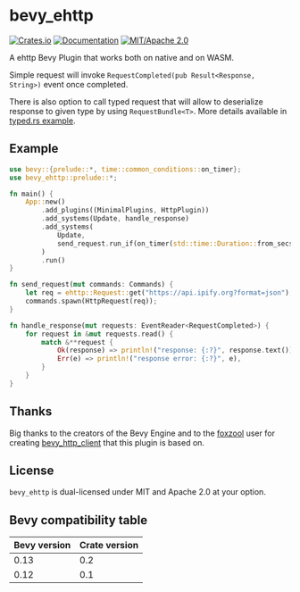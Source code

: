 # bevy_ehttp

[![Crates.io](https://img.shields.io/crates/v/bevy_ehttp)](https://crates.io/crates/bevy_ehttp)
[![Documentation](https://docs.rs/bevy_ehttp/badge.svg)](https://docs.rs/bevy_ehttp)
[![MIT/Apache 2.0](https://img.shields.io/badge/license-MIT%2FApache-blue.svg)](https://github.com/bevy_ehttp/bevy_ehttp#license)

A ehttp Bevy Plugin that works both on native and on WASM.

Simple request will invoke `RequestCompleted(pub Result<Response, String>)` event once completed.

There is also option to call typed request that will allow to deserialize response to given type by using `RequestBundle<T>`. More details available in [typed.rs example](examples/typed.rs).

## Example

```rust
use bevy::{prelude::*, time::common_conditions::on_timer};
use bevy_ehttp::prelude::*;

fn main() {
    App::new()
        .add_plugins((MinimalPlugins, HttpPlugin))
        .add_systems(Update, handle_response)
        .add_systems(
            Update,
            send_request.run_if(on_timer(std::time::Duration::from_secs(1))),
        )
        .run()
}

fn send_request(mut commands: Commands) {
    let req = ehttp::Request::get("https://api.ipify.org?format=json");
    commands.spawn(HttpRequest(req));
}

fn handle_response(mut requests: EventReader<RequestCompleted>) {
    for request in &mut requests.read() {
        match &**request {
            Ok(response) => println!("response: {:?}", response.text()),
            Err(e) => println!("response error: {:?}", e),
        }
    }
}

```

## Thanks

Big thanks to the creators of the Bevy Engine and to the [foxzool](https://github.com/foxzool) user for creating [bevy_http_client](https://github.com/foxzool/bevy_http_client) that this plugin is based on.

## License

`bevy_ehttp` is dual-licensed under MIT and Apache 2.0 at your option.

## Bevy compatibility table

Bevy version | Crate version
--- | ---
0.13 | 0.2
0.12 | 0.1